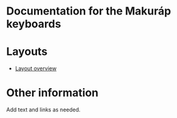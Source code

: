 # Documentation for the Makuráp keyboards

# Layouts

-   [Layout overview](layout.md)

# Other information

Add text and links as needed.
